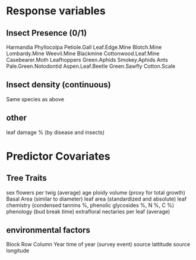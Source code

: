 # Response variables
## Insect Presence (0/1)
Harmandia
Phyllocolpa
Petiole.Gall
Leaf.Edge.Mine
Blotch.Mine
Lombardy.Mine
Weevil.Mine
Blackmine
Cottonwood.Leaf.Mine
Casebearer.Moth
Leafhoppers
Green.Aphids
Smokey.Aphids
Ants
Pale.Green.Notodontid
Aspen.Leaf.Beetle
Green.Sawfly
Cotton.Scale

## Insect density (continuous)
Same species as above

## other
leaf damage % (by disease and insects)

# Predictor Covariates
## Tree Traits
sex
flowers per twig (average)
age
ploidy
volume (proxy for total growth)
Basal Area (similar to diameter)
leaf area (standardized and absolute)
leaf chemistry (condensed tannins %, phenolic glycosides %, N %, C %)
phenology (bud break time)
extrafloral nectaries per leaf (average)

## environmental factors
Block
Row
Column
Year
time of year (survey event)
source lattitude
source longitude

